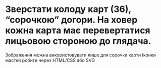 # Зверстати колоду карт (36), “сорочкою” догори. На ховер кожна карта має перевертатися лицьовою стороною до глядача.

Зображення можна використовувати лише для сорочки карти
Іконки мастей робити через HTML/CSS або SVG
